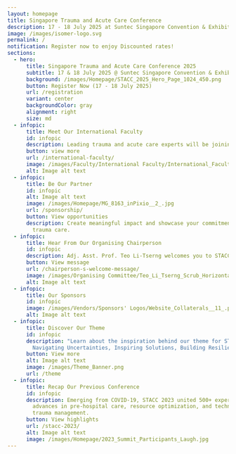```yaml
---
layout: homepage
title: Singapore Trauma and Acute Care Conference
description: 17 - 18 July 2025 at Suntec Singapore Convention & Exhibition Centre
image: /images/isomer-logo.svg
permalink: /
notification: Register now to enjoy Discounted rates!
sections:
  - hero:
      title: Singapore Trauma and Acute Care Conference 2025
      subtitle: 17 & 18 July 2025 @ Suntec Singapore Convention & Exhibition Centre
      background: /images/Homepage/STACC_2025_Hero_Page_1024_450.png
      button: Register Now (17 - 18 July 2025)
      url: /registration
      variant: center
      backgroundColor: gray
      alignment: right
      size: md
  - infopic:
      title: Meet Our International Faculty
      id: infopic
      description: Leading trauma and acute care experts will be joining us at STACC 2025.
      button: view more
      url: /international-faculty/
      image: /images/Faculty/International Faculty/International_Faculty.png
      alt: Image alt text
  - infopic:
      title: Be Our Partner
      id: infopic
      alt: Image alt text
      image: /images/Homepage/MG_8163_inPixio__2_.jpg
      url: /sponsorship/
      button: View opportunities
      description: Create meaningful impact and showcase your commitment to advancing
        trauma care.
  - infopic:
      title: Hear From Our Organising Chairperson
      id: infopic
      description: Adj. Asst. Prof. Teo Li-Tserng welcomes you to STACC and Singapore!
      button: View message
      url: /chairperson-s-welcome-message/
      image: /images/Organising Committee/Teo_Li_Tserng_Scrub_Horizontal.jpg
      alt: Image alt text
  - infopic:
      title: Our Sponsors
      id: infopic
      image: /images/Vendors/Sponsors' Logos/Website_Collaterals__11_.png
      alt: Image alt text
  - infopic:
      title: Discover Our Theme
      id: infopic
      description: "Learn about the inspiration behind our theme for STACC 2025:
        Navigating Uncertainties, Inspiring Solutions, Building Resilience"
      button: View more
      alt: Image alt text
      image: /images/Theme_Banner.png
      url: /theme
  - infopic:
      title: Recap Our Previous Conference
      id: infopic
      description: Emerging from COVID-19, STACC 2023 united 500+ experts to share
        advances in pre-hospital care, resource optimization, and technology in
        trauma management.
      button: View highlights
      url: /stacc-2023/
      alt: Image alt text
      image: /images/Homepage/2023_Summit_Participants_Laugh.jpg
---
```

